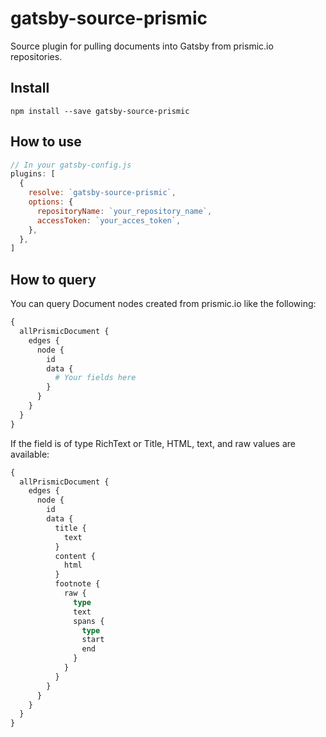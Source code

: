 # gatsby-source-prismic

Source plugin for pulling documents into Gatsby from prismic.io repositories.

## Install

`npm install --save gatsby-source-prismic`

## How to use

```javascript
// In your gatsby-config.js
plugins: [
  {
    resolve: `gatsby-source-prismic`,
    options: {
      repositoryName: `your_repository_name`,
      accessToken: `your_acces_token`,
    },
  },
]
```

## How to query

You can query Document nodes created from prismic.io like the following:

```graphql
{
  allPrismicDocument {
    edges {
      node {
        id
        data {
          # Your fields here
        }
      }
    }
  }
}
```

If the field is of type RichText or Title, HTML, text, and raw values are
available:

```graphql
{
  allPrismicDocument {
    edges {
      node {
        id
        data {
          title {
            text
          }
          content {
            html
          }
          footnote {
            raw {
              type
              text
              spans {
                type
                start
                end
              }
            }
          }
        }
      }
    }
  }
}
```
